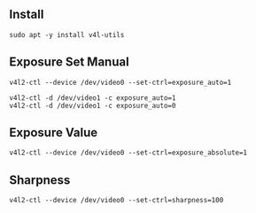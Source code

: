 
## Install

```
sudo apt -y install v4l-utils
```

## Exposure Set Manual

```
v4l2-ctl --device /dev/video0 --set-ctrl=exposure_auto=1
```
```
v4l2-ctl -d /dev/video1 -c exposure_auto=1
v4l2-ctl -d /dev/video1 -c exposure_auto=0
```

## Exposure Value

```
v4l2-ctl --device /dev/video0 --set-ctrl=exposure_absolute=1
```

## Sharpness

```
v4l2-ctl --device /dev/video0 --set-ctrl=sharpness=100
```
